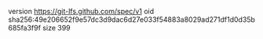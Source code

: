 version https://git-lfs.github.com/spec/v1
oid sha256:49e206652f9e57dc3d9dac6d27e033f54883a8029ad271df1d0d35b685fa3f9f
size 399
